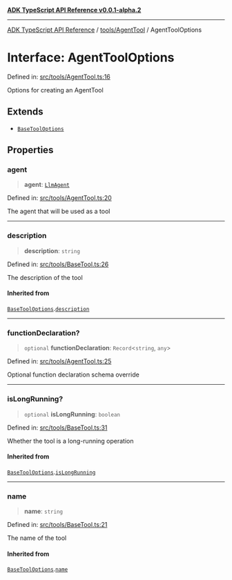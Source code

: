 [**ADK TypeScript API Reference v0.0.1-alpha.2**](../../../README.md)

***

[ADK TypeScript API Reference](../../../modules.md) / [tools/AgentTool](../README.md) / AgentToolOptions

# Interface: AgentToolOptions

Defined in: [src/tools/AgentTool.ts:16](https://github.com/njraladdin/adk-typescript/blob/main/src/tools/AgentTool.ts#L16)

Options for creating an AgentTool

## Extends

- [`BaseToolOptions`](../../BaseTool/interfaces/BaseToolOptions.md)

## Properties

### agent

> **agent**: [`LlmAgent`](../../../agents/LlmAgent/classes/LlmAgent.md)

Defined in: [src/tools/AgentTool.ts:20](https://github.com/njraladdin/adk-typescript/blob/main/src/tools/AgentTool.ts#L20)

The agent that will be used as a tool

***

### description

> **description**: `string`

Defined in: [src/tools/BaseTool.ts:26](https://github.com/njraladdin/adk-typescript/blob/main/src/tools/BaseTool.ts#L26)

The description of the tool

#### Inherited from

[`BaseToolOptions`](../../BaseTool/interfaces/BaseToolOptions.md).[`description`](../../BaseTool/interfaces/BaseToolOptions.md#description)

***

### functionDeclaration?

> `optional` **functionDeclaration**: `Record`\<`string`, `any`\>

Defined in: [src/tools/AgentTool.ts:25](https://github.com/njraladdin/adk-typescript/blob/main/src/tools/AgentTool.ts#L25)

Optional function declaration schema override

***

### isLongRunning?

> `optional` **isLongRunning**: `boolean`

Defined in: [src/tools/BaseTool.ts:31](https://github.com/njraladdin/adk-typescript/blob/main/src/tools/BaseTool.ts#L31)

Whether the tool is a long-running operation

#### Inherited from

[`BaseToolOptions`](../../BaseTool/interfaces/BaseToolOptions.md).[`isLongRunning`](../../BaseTool/interfaces/BaseToolOptions.md#islongrunning)

***

### name

> **name**: `string`

Defined in: [src/tools/BaseTool.ts:21](https://github.com/njraladdin/adk-typescript/blob/main/src/tools/BaseTool.ts#L21)

The name of the tool

#### Inherited from

[`BaseToolOptions`](../../BaseTool/interfaces/BaseToolOptions.md).[`name`](../../BaseTool/interfaces/BaseToolOptions.md#name)
